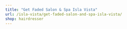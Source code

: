 ```yaml
---
title: "Get Faded Salon & Spa Isla Vista"
url: /isla-vista/get-faded-salon-and-spa-isla-vista/
shop: hairdresser
---
```


